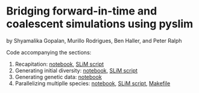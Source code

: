 # Bridging forward-in-time and coalescent simulations using pyslim

by Shyamalika Gopalan, Murillo Rodrigues, Ben Haller, and Peter Ralph

Code accompanying the sections:

1. Recapitation: [notebook](code/recapitation/recapitation.ipynb), [SLiM script](code/recapitation/recap_example.slim)
2. Generating initial diversity: [notebook](code/generating_diversity/generating.ipynb), [SLiM script](code/generating_diversity/reload_annotated.slim)
3. Generating genetic data: [notebook](code/generating_genetic_data/generating.ipynb)
4. Parallelizing multiplle species: [notebook](code/parallelizing_multiple_species/parallelizing.ipynb), [SLiM script](code/parallelizing_multiple_species/simulate_branch.slim), [Makefile](code/parallelizing_multiple_species/parallel_sims.make)
